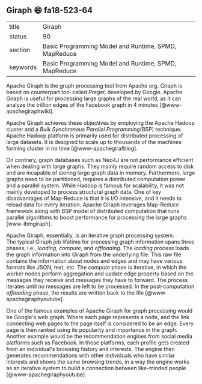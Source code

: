 ## Giraph :smile: fa18-523-64


|          |                                                      |
| -------- | ---------------------------------------------------- |
| title    | Giraph                                               | 
| status   | 90                                                  |
| section  | Basic Programming Model and Runtime, SPMD, MapReduce |
| keywords | Basic Programming Model and Runtime, SPMD, MapReduce |

Apache Giraph is the graph processing tool from Apache org. Giraph is based on 
counterpart tool called *Pregel*, developed by Google. Apache Giraph is 
useful for processing large graphs of the real world, as it can analyze the
trillion edges of the Facebook graph in 4 minutes [@www-apachegiraphwiki]. 

Apache Giraph achieves these objectives by employing the Apache Hadoop cluster
and a *Bulk Synchronous Parallel Programming*(BSP) technique. 
Apache Hadoop platform is primarily used for distributed processing of large 
datasets. It is designed to scale up to thousands of the machines forming 
cluster in no time [@www-apachegirafblog]. 

On contrary, graph databases such as Neo4J are not performance efficient when 
dealing with large graphs. 
They mainly require random access to disk and are incapable of storing large
graph data in memory. Furthermore, large graphs need to be partitioned, 
requires a distributed computation power and a parallel system. 
While Hadoop is famous for scalability, it was not mainly developed to process 
structural graph data. One of key disadvantages of Map-Reduce is that it is 
I/O intensive, and it needs to reload data for every iteration.
Apache Giraph leverages Map-Reduce framework along with 
BSP model of distributed computation that runs parallel algorithms 
to boost performance for processing the large graphs [www-ibmgiraph].

Apache Giraph, essentially, is an iterative graph processing system.  
The typical Giraph job lifetime for processing graph information spans three 
phases, i.e., *loading*, *compute*, and *offloading*. The *loading* process 
loads the graph information into Giraph from the underlying file. This raw 
file contains the information about nodes and edges and may have various 
formats like JSON, text, etc. The *compute* phase is iterative, in which the 
worker nodes perform aggregation and update edge property based on the 
messages they receive and messages they have to forward. The process iterates 
until no messages are left to be processed. In the post-computation *offloading* 
phase, the results are written back to the file [@www-apachegiraphyoutube].
 
One of the famous examples of Apache Giraph for graph processing would be 
Google's web graph. Where each page represents a node, and the link connecting 
web pages to the page itself is considered to be an edge. Every page is then 
ranked using its popularity and importance in the graph. Another example would 
be the recommendation engines from social media platforms such as Facebook. 
In those platforms, each profile gets created from an individual's 
browsing history and interests. The engine then generates recommendations 
with other individuals who have similar interests and 
shows the same browsing trends, in a way the engine works as an iterative system 
to build a connection between like-minded people [@www-apachegiraphyoutube].  


